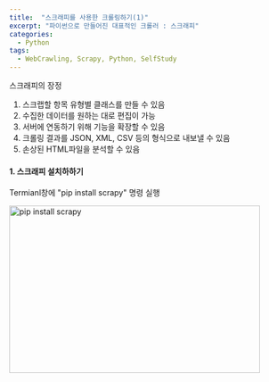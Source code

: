 ```yaml
---
title:  "스크래피를 사용한 크롤링하기(1)"
excerpt: "파이썬으로 만들어진 대표적인 크롤러 : 스크래피"
categories:
  - Python
tags:
  - WebCrawling, Scrapy, Python, SelfStudy
---
```


스크래피의 장정
1. 스크랩할 항목 유형별 클래스를 만들 수 있음
2. 수집한 데이터를 원하는 대로 편집이 가능
3. 서버에 연동하기 위해 기능을 확장할 수 있음
4. 크롤링 결과를 JSON, XML, CSV 등의 형식으로 내보낼 수 있음
5. 손상된 HTML파일을 분석할 수 있음

#### 1. 스크래피 설치하하기
Termianl창에 "pip install scrapy" 명령 실행

<img src="C:\Users\USER\Desktop\pip install scrapy.png" width="450px" height="300px" title="px(픽셀) 크기 설정" alt="pip install scrapy"></img><br/>
